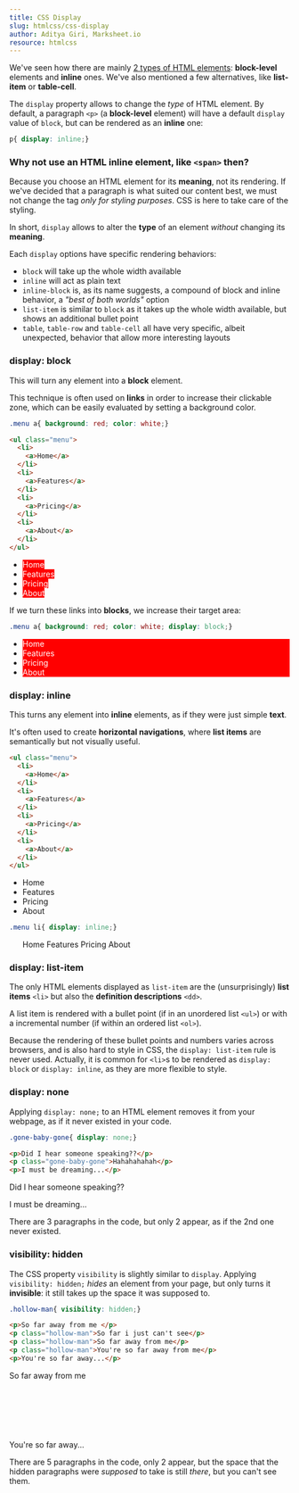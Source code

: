 ```yaml
---
title: CSS Display
slug: htmlcss/css-display
author: Aditya Giri, Marksheet.io
resource: htmlcss
---
```


We've seen how there are mainly [2 types of HTML elements](/resources/htmlcss/html-block-and-inline): **block-level** elements and **inline** ones. We've also mentioned a few alternatives, like **list-item** or **table-cell**.

The `display` property allows to change the _type_ of HTML element. By default, a paragraph `<p>` (a **block-level** element) will have a default `display` value of `block`, but can be rendered as an **inline** one:

```css
p{ display: inline;}
```

### Why not use an HTML inline element, like `<span>` then?

Because you choose an HTML element for its **meaning**, not its rendering. If we've decided that a paragraph is what suited our content best, we must not change the tag _only for styling purposes_. CSS is here to take care of the styling.

In short, `display` allows to alter the **type** of an element _without_ changing its **meaning**.

Each `display` options have specific rendering behaviors:

* `block` will take up the whole width available
* `inline` will act as plain text
* `inline-block` is, as its name suggests, a compound of block and inline behavior, a _"best of both worlds"_ option
* `list-item` is similar to `block` as it takes up the whole width available, but shows an additional bullet point
* `table`, `table-row` and `table-cell` all have very specific, albeit unexpected, behavior that allow more interesting layouts

### display: block

This will turn any element into a **block** element.

This technique is often used on **links** in order to increase their clickable zone, which can be easily evaluated by setting a background color.

```css
.menu a{ background: red; color: white;}
```

```html
<ul class="menu">
  <li>
    <a>Home</a>
  </li>
  <li>
    <a>Features</a>
  </li>
  <li>
    <a>Pricing</a>
  </li>
  <li>
    <a>About</a>
  </li>
</ul>
```

<div class="result">
  <ul>
    <li>
      <a style="background: red; color: white;">Home</a>
    </li>
    <li>
      <a style="background: red; color: white;">Features</a>
    </li>
    <li>
      <a style="background: red; color: white;">Pricing</a>
    </li>
    <li>
      <a style="background: red; color: white;">About</a>
    </li>
  </ul>
</div>

If we turn these links into **blocks**, we increase their target area:

```css
.menu a{ background: red; color: white; display: block;}
```

<div class="result">
  <ul>
    <li>
      <a style="background: red; color: white; display: block;">Home</a>
    </li>
    <li>
      <a style="background: red; color: white; display: block;">Features</a>
    </li>
    <li>
      <a style="background: red; color: white; display: block;">Pricing</a>
    </li>
    <li>
      <a style="background: red; color: white; display: block;">About</a>
    </li>
  </ul>
</div>


### display: inline

This turns any element into **inline** elements, as if they were just simple **text**.

It's often used to create **horizontal navigations**, where **list items** are semantically but not visually useful.

```html
<ul class="menu">
  <li>
    <a>Home</a>
  </li>
  <li>
    <a>Features</a>
  </li>
  <li>
    <a>Pricing</a>
  </li>
  <li>
    <a>About</a>
  </li>
</ul>
```

<div class="result">
  <ul>
    <li>
      <a>Home</a>
    </li>
    <li>
      <a>Features</a>
    </li>
    <li>
      <a>Pricing</a>
    </li>
    <li>
      <a>About</a>
    </li>
  </ul>
</div>

```css
.menu li{ display: inline;}
```

<div class="result">
  <ul>
    <li style="display: inline;">
      <a>Home</a>
    </li>
    <li style="display: inline;">
      <a>Features</a>
    </li>
    <li style="display: inline;">
      <a>Pricing</a>
    </li>
    <li style="display: inline;">
      <a>About</a>
    </li>
  </ul>
</div>

### display: list-item

The only HTML elements displayed as `list-item` are the (unsurprisingly) **list items** `<li>` but also the **definition descriptions** `<dd>`.

A list item is rendered with a bullet point (if in an unordered list `<ul>`) or with a incremental number (if within an ordered list `<ol>`).

Because the rendering of these bullet points and numbers varies across browsers, and is also hard to style in CSS, the `display: list-item` rule is never used. Actually, it is common for `<li>`s to be rendered as `display: block` or `display: inline`, as they are more flexible to style.

### display: none

Applying `display: none;` to an HTML element removes it from your webpage, as if it never existed in your code.

```css
.gone-baby-gone{ display: none;}
```

```html
<p>Did I hear someone speaking??</p>
<p class="gone-baby-gone">Hahahahahah</p>
<p>I must be dreaming...</p>
```

<div class="result">
  <p>Did I hear someone speaking??</p>
  <p style="display: none;">Hahahahahah</p>
  <p>I must be dreaming...</p>
</div>

There are 3 paragraphs in the code, but only 2 appear, as if the 2nd one never existed.

### visibility: hidden

The CSS property `visibility` is slightly similar to `display`. Applying `visibility: hidden;` _hides_ an element from your page, but only turns it **invisible**: it still takes up the space it was supposed to.

```css
.hollow-man{ visibility: hidden;}
```

```html
<p>So far away from me </p>
<p class="hollow-man">So far i just can't see</p>
<p class="hollow-man">So far away from me</p>
<p class="hollow-man">You're so far away from me</p>
<p>You're so far away...</p>
```

<div class="result">
  <p>So far away from me </p>
  <p style="visibility: hidden;">So far i just can't see</p>
  <p style="visibility: hidden;">So far away from me</p>
  <p style="visibility: hidden;">You're so far away from me</p>
  <p>You're so far away...</p>
</div>

There are 5 paragraphs in the code, only 2 appear, but the space that the hidden paragraphs were _supposed_ to take is still _there_, but you can't see them.